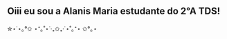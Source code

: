 

<!---
AlanisMaria/AlanisMaria is a ✨ special ✨ repository because its `README.md` (this file) appears on your GitHub profile.
You can click the Preview link to take a look at your changes.
--->
## Oiii eu sou a Alanis Maria estudante do 2°A TDS!
✮⋆˙⋆｡°✩ ⋆⁺｡˚⋆˙‧₊✩₊‧˙⋆˚｡⁺⋆ ✩°｡⋆

<img align="center" alt="" scr="https://github.com/user-attachments/assets/2edf96ab-a76f-4006-9374-ce7f3e60aa25">
